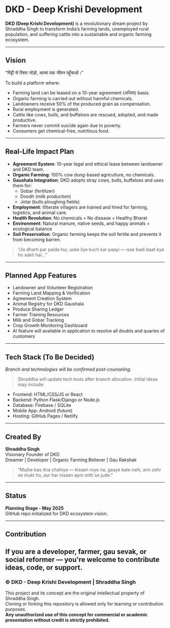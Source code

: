 # DKD - Deep Krishi Development

**DKD (Deep Krishi Development)** is a revolutionary dream project by Shraddha Singh to transform India’s farming lands, unemployed rural population, and suffering cattle into a sustainable and organic farming ecosystem.

---

## Vision

"मिट्टी से रिश्ता जोड़ो, आत्मा तक जीवन पहुँचाओ।"

To build a platform where:
- Farming land can be leased on a 10-year agreement (अधिया) basis.
- Organic farming is carried out without harmful chemicals.
- Landowners receive 50% of the produced grain as compensation.
- Rural employment is generated.
- Cattle like cows, bulls, and buffaloes are rescued, adopted, and made productive.
- Farmers never commit suicide again due to poverty.
- Consumers get chemical-free, nutritious food.

---

## Real-Life Impact Plan

- **Agreement System**: 10-year legal and ethical lease between landowner and DKD team.
- **Organic Farming**: 100% cow dung-based agriculture, no chemicals.
- **Gaushala Integration**: DKD adopts stray cows, bulls, buffaloes and uses them for:
  - Gobar (fertilizer)
  - Doodh (milk production)
  - Jotai (bulls ploughing fields)
- **Employment**: Illiterate villagers are trained and hired for farming, logistics, and animal care.
- **Health Revolution**: No chemicals = No disease = Healthy Bharat
- **Environment**: Natural manure, native seeds, and happy animals = ecological balance
- **Soil Preservation**: Organic farming keeps the soil fertile and prevents it from becoming barren.  
> “Jis dharti par paida hui, uske liye kuch kar paayi — isse badi baat kya ho sakti hai…”

---

## Planned App Features

- Landowner and Volunteer Registration
- Farming Land Mapping & Verification
- Agreement Creation System
- Animal Registry for DKD Gaushala
- Produce Sharing Ledger
- Farmer Training Resources
- Milk and Gobar Tracking
- Crop Growth Monitoring Dashboard
- AI feature will available in application to resolve all doubts and quaries of customers

---

## Tech Stack (To Be Decided)

*Branch and technologies will be confirmed post-counseling.*

> Shraddha will update tech tools after branch allocation. Initial ideas may include:
- Frontend: HTML/CSS/JS or React
- Backend: Python Flask/Django or Node.js
- Database: Firebase / SQLite
- Mobile App: Android (future)
- Hosting: GitHub Pages / Netlify

---

## Created By

**Shraddha Singh**  
Visionary Founder of DKD  
Dreamer | Developer | Organic Farming Believer | Gau Rakshak  
> “Mujhe bas itna chahiye — kisaan roye na, gaaye kate nahi, ann zehr se mukt ho, aur har insaan apni mitti se jude.”

---

## Status

**Planning Stage - May 2025**  
GitHub repo initialized for DKD ecosystem vision.

---

## Contribution

If you are a developer, farmer, gau sevak, or social reformer — you're welcome to contribute ideas, code, or support.
---

### © DKD - Deep Krishi Development | Shraddha Singh

This project and its concept are the original intellectual property of Shraddha Singh.  
Cloning or forking this repository is allowed only for learning or contribution purposes.  
**Any unauthorized use of this concept for commercial or academic presentation without credit is strictly prohibited.**

